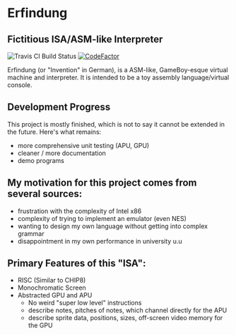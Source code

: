 Erfindung
=========

Fictitious ISA/ASM-like Interpreter
-----------------------------------

![Travis CI Build Status](https://travis-ci.org/aj-kip/erfindung.svg?branch=master)
[![CodeFactor](https://www.codefactor.io/repository/github/aj-kip/erfindung/badge/master)](https://www.codefactor.io/repository/github/aj-kip/erfindung/overview/master)

Erfindung (or &quot;Invention&quot; in German), is a ASM-like, GameBoy-esque 
virtual machine and interpreter.
It is intended to be a toy assembly language/virtual console.

Development Progress
--------------------
This project is mostly finished, which is not to say it cannot be extended in the future.
Here's what remains:
+ more comprehensive unit testing (APU, GPU)
+ cleaner / more documentation
+ demo programs

My motivation for this project comes from several sources:
--------------------------------------------------------------------
+ frustration with the complexity of Intel x86
+ complexity of trying to implement an emulator (even NES)
+ wanting to design my own language without getting into complex grammar
+ disappointment in my own performance in university u.u

Primary Features of this &quot;ISA&quot;:
---------------------------------------------------------------------
+ RISC (Similar to CHIP8)
+ Monochromatic Screen
+ Abstracted GPU and APU
  + No weird &quot;super low level&quot; instructions
  + describe notes, pitches of notes, which channel directly for the APU
  + describe sprite data, positions, sizes, off-screen video memory for the GPU
